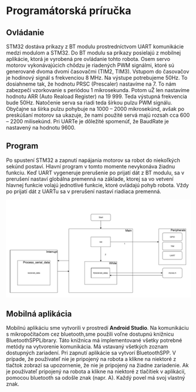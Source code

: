# Programátorská príručka

## Ovládanie
STM32 dostáva príkazy z BT modulu prostredníctvom UART komunikácie medzi modulom a STM32. Do BT modulu sa príkazy posielajú z mobilnej aplikácie, ktorá je vyrobená pre ovládanie tohto robota. 
Osem servo motorov vykonávajúcich chôdzu je riadených PWM signálmi, ktoré sú generované dvoma dvomi časovačmi (TIM2, TIM3). Vstupom do časovačov je hodinový signál s frekvenciou 8 MHz. Na výstupe potrebujeme 50Hz. To dosiahneme tak, že hodnotu PRSC (Prescaler) nastavíme na 7. To nám zabezpečí vzorkovanie s periódou 1 mikrosekunda. Potom uŽ len nastavíme hodnotu ARR (Auto Reaload Register) na 19 999. Teda výstupná frekvencia bude 50Hz. 
Natočenie serva sa riadi teda šírkou pulzu PWM signálu. Obyčajne sa šírka pulzu pohybuje na 1000 – 2000 mikrosekúnd, avšak po preskúšaní motorov sa ukazuje, že nami použité servá majú rozsah cca 600 – 2200 milisekúnd. 
Pri UARTe je dôležité spomenúť, že BaudRate je nastavený na hodnotu 9600.  

## Program
Po spustení STM32 a zapnutí napájania motorov sa robot do niekoľkých sekúnd postaví. Hlavní program v tomto momente nevykonáva žiadnu funkciu. Keď UART vygeneruje prerušenie po prijatí dát z BT modulu, sa v prerušení nastaví globálna premenná na základe, ktorej sa vo vetvení hlavnej funkcie volajú jednotlivé funkcie, ktoré ovládajú pohyb robota. Vždy po prijatí dát z UARTu sa v prerušení nastaví riadiaca premenná.

![Program](https://github.com/markotre/CheetahRobot/blob/develop/Documentation/Pictures/Program_diagram.PNG "Program")

## Mobilná aplikácia
Mobilnú aplikáciu sme vytvorili v prostredí __Android Studio__. Na komunikáciu s mikropočítačom cez bluetooth,sme použili voľne dostupnú knižnicu BluetoothSPPLibrary. Táto knižnica má implementované všetky potrebné metódy na vytvorenie komunikácia. Má vstavaný všetkých zoznam dostupných zariadení. 
Pri zapnutí aplikácie sa vytvorí BluetoothSPP. V prípade, že používateľ nie je pripojený na robota a klikne na niektoré z tlačtok zobrazí sa upozornenie, že nie je pripojený na žiadne zariadenie. Ak je používateľ pripojený na robota a klikne na niektoré z tlačítiek v aplikácií, pomocou bluetooth sa odošle znak (napr. A). Každý povel má svoj vlastný znak. 

